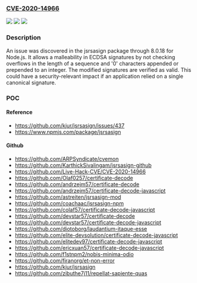 ### [CVE-2020-14966](https://cve.mitre.org/cgi-bin/cvename.cgi?name=CVE-2020-14966)
![](https://img.shields.io/static/v1?label=Product&message=n%2Fa&color=blue)
![](https://img.shields.io/static/v1?label=Version&message=n%2Fa&color=blue)
![](https://img.shields.io/static/v1?label=Vulnerability&message=n%2Fa&color=brighgreen)

### Description

An issue was discovered in the jsrsasign package through 8.0.18 for Node.js. It allows a malleability in ECDSA signatures by not checking overflows in the length of a sequence and '0' characters appended or prepended to an integer. The modified signatures are verified as valid. This could have a security-relevant impact if an application relied on a single canonical signature.

### POC

#### Reference
- https://github.com/kjur/jsrsasign/issues/437
- https://www.npmjs.com/package/jsrsasign

#### Github
- https://github.com/ARPSyndicate/cvemon
- https://github.com/KarthickSivalingam/jsrsasign-github
- https://github.com/Live-Hack-CVE/CVE-2020-14966
- https://github.com/Olaf0257/certificate-decode
- https://github.com/andrzejm57/certificate-decode
- https://github.com/andrzejm57/certificate-decode-javascript
- https://github.com/astreiten/jsrsasign-mod
- https://github.com/coachaac/jsrsasign-npm
- https://github.com/colaf57/certificate-decode-javascript
- https://github.com/devstar57/certificate-decode
- https://github.com/devstar57/certificate-decode-javascript
- https://github.com/diotoborg/laudantium-itaque-esse
- https://github.com/elite-devsolution/certificate-decode-javascript
- https://github.com/elitedev97/certificate-decode-javascript
- https://github.com/ericxuan57/certificate-decode-javascript
- https://github.com/f1stnpm2/nobis-minima-odio
- https://github.com/firanorg/et-non-error
- https://github.com/kjur/jsrsasign
- https://github.com/zibuthe7j11/repellat-sapiente-quas

